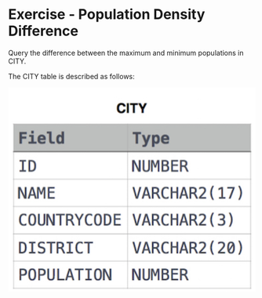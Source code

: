 # Exercise - Population Density Difference

Query the difference between the maximum and minimum populations in CITY.

The CITY table is described as follows: 

![city](.//images/city.png)
